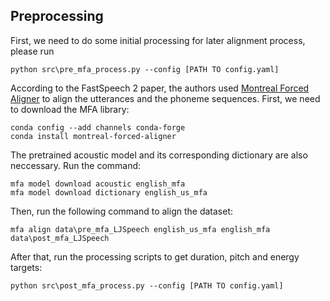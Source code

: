 ## Preprocessing

First, we need to do some initial processing for later alignment process, please run
```
python src\pre_mfa_process.py --config [PATH TO config.yaml]
```
 
According to the FastSpeech 2 paper, the authors used [Montreal Forced Aligner](https://montreal-forced-aligner.readthedocs.io/en/latest/) to align the utterances and the phoneme sequences. First, we need to download the MFA library:
```
conda config --add channels conda-forge
conda install montreal-forced-aligner
```

The pretrained acoustic model and its corresponding dictionary are also neccessary. Run the command: 
```
mfa model download acoustic english_mfa
mfa model download dictionary english_us_mfa
```

Then, run the following command to align the dataset:
```
mfa align data\pre_mfa_LJSpeech english_us_mfa english_mfa data\post_mfa_LJSpeech
```

After that, run the processing scripts to get duration, pitch and energy targets:
```
python src\post_mfa_process.py --config [PATH TO config.yaml]
```